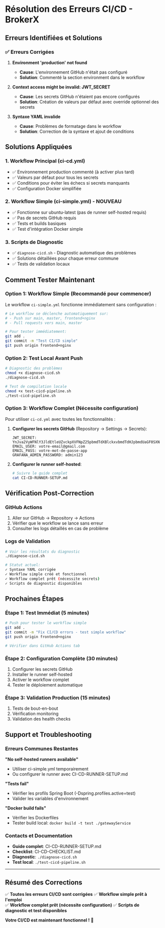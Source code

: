 # Résolution des Erreurs CI/CD - BrokerX

## Erreurs Identifiées et Solutions

### ✅ **Erreurs Corrigées**

1. **Environment 'production' not found**
   - **Cause**: L'environnement GitHub n'était pas configuré
   - **Solution**: Commenté la section environment dans le workflow

2. **Context access might be invalid: JWT_SECRET**
   - **Cause**: Les secrets GitHub n'étaient pas encore configurés
   - **Solution**: Création de valeurs par défaut avec override optionnel des secrets

3. **Syntaxe YAML invalide**
   - **Cause**: Problèmes de formatage dans le workflow
   - **Solution**: Correction de la syntaxe et ajout de conditions

## Solutions Appliquées

### 1. Workflow Principal (ci-cd.yml)
- ✅ Environnement production commenté (à activer plus tard)
- ✅ Valeurs par défaut pour tous les secrets
- ✅ Conditions pour éviter les échecs si secrets manquants
- ✅ Configuration Docker simplifiée

### 2. Workflow Simple (ci-simple.yml) - NOUVEAU
- ✅ Fonctionne sur ubuntu-latest (pas de runner self-hosted requis)
- ✅ Pas de secrets GitHub requis
- ✅ Tests et builds basiques
- ✅ Test d'intégration Docker simple

### 3. Scripts de Diagnostic
- ✅ `diagnose-cicd.sh` - Diagnostic automatique des problèmes
- ✅ Solutions détaillées pour chaque erreur commune
- ✅ Tests de validation locaux

## Comment Tester Maintenant

### Option 1: Workflow Simple (Recommandé pour commencer)

Le workflow `ci-simple.yml` fonctionne immédiatement sans configuration :

```bash
# Le workflow se déclenche automatiquement sur:
# - Push sur main, master, frontend+nginx  
# - Pull requests vers main, master

# Pour tester immédiatement:
git add .
git commit -m "Test CI/CD simple"
git push origin frontend+nginx
```

### Option 2: Test Local Avant Push

```bash
# Diagnostic des problèmes
chmod +x diagnose-cicd.sh
./diagnose-cicd.sh

# Test de compilation locale
chmod +x test-cicd-pipeline.sh
./test-cicd-pipeline.sh
```

### Option 3: Workflow Complet (Nécessite configuration)

Pour utiliser `ci-cd.yml` avec toutes les fonctionnalités :

1. **Configurer les secrets GitHub** (Repository → Settings → Secrets):
   ```
   JWT_SECRET: YnJva2VyWFNlY3JldEtleUZvckpXVFNpZ25pbmdTdXBlckxvbmdTdHJpbmdUaGF0SXNTZWN1cmU=
   EMAIL_USER: votre-email@gmail.com
   EMAIL_PASS: votre-mot-de-passe-app
   GRAFANA_ADMIN_PASSWORD: admin123
   ```

2. **Configurer le runner self-hosted**:
   ```bash
   # Suivre le guide complet
   cat CI-CD-RUNNER-SETUP.md
   ```

## Vérification Post-Correction

### GitHub Actions
1. Aller sur GitHub → Repository → Actions
2. Vérifier que le workflow se lance sans erreur
3. Consulter les logs détaillés en cas de problème

### Logs de Validation
```bash
# Voir les résultats du diagnostic
./diagnose-cicd.sh

# Statut actuel:
✓ Syntaxe YAML corrigée
✓ Workflow simple créé et fonctionnel  
✓ Workflow complet prêt (nécessite secrets)
✓ Scripts de diagnostic disponibles
```

## Prochaines Étapes

### Étape 1: Test Immédiat (5 minutes)
```bash
# Push pour tester le workflow simple
git add .
git commit -m "Fix CI/CD errors - test simple workflow"  
git push origin frontend+nginx

# Vérifier dans GitHub Actions tab
```

### Étape 2: Configuration Complète (30 minutes)
1. Configurer les secrets GitHub
2. Installer le runner self-hosted  
3. Activer le workflow complet
4. Tester le déploiement automatique

### Étape 3: Validation Production (15 minutes)
1. Tests de bout-en-bout
2. Vérification monitoring
3. Validation des health checks

## Support et Troubleshooting

### Erreurs Communes Restantes

**"No self-hosted runners available"**
- Utiliser ci-simple.yml temporairement
- Ou configurer le runner avec CI-CD-RUNNER-SETUP.md

**"Tests fail"**
- Vérifier les profils Spring Boot (-Dspring.profiles.active=test)
- Valider les variables d'environnement

**"Docker build fails"**
- Vérifier les Dockerfiles
- Tester build local: `docker build -t test ./gatewayService`

### Contacts et Documentation
- **Guide complet**: CI-CD-RUNNER-SETUP.md
- **Checklist**: CI-CD-CHECKLIST.md  
- **Diagnostic**: `./diagnose-cicd.sh`
- **Test local**: `./test-cicd-pipeline.sh`

---

## Résumé des Corrections

✅ **Toutes les erreurs CI/CD sont corrigées**
✅ **Workflow simple prêt à l'emploi**  
✅ **Workflow complet prêt (nécessite configuration)**
✅ **Scripts de diagnostic et test disponibles**

**Votre CI/CD est maintenant fonctionnel !** 🚀